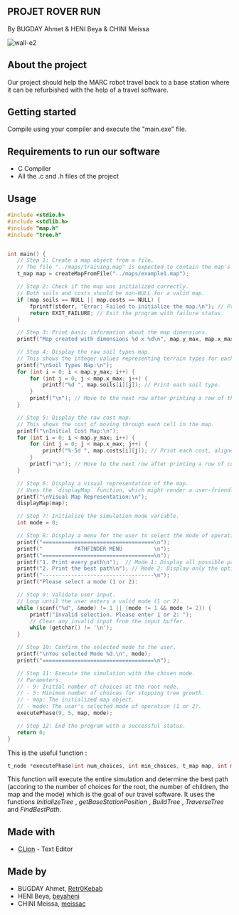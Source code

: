 ## PROJET ROVER RUN 

By BUGDAY Ahmet & HENI Beya & CHINI Meissa


![wall-e2](https://github.com/user-attachments/assets/548a2156-37b6-44ce-8e3b-8198548cfc01)

## About the project

Our project should help the MARC robot travel back to a base station where it can be refurbished with the help of a travel software.

## Getting started

Compile using your compiler and execute the "main.exe" file.

## Requirements to run our software

- C Compiler
- All the .c and .h files of the project

## Usage

 ```c
#include <stdio.h>
#include <stdlib.h>
#include "map.h"
#include "tree.h"


int main() {
    // Step 1: Create a map object from a file.
    // The file "../maps/training.map" is expected to contain the map's details.
    t_map map = createMapFromFile("../maps/example1.map");

    // Step 2: Check if the map was initialized correctly.
    // Both soils and costs should be non-NULL for a valid map.
    if (map.soils == NULL || map.costs == NULL) {
        fprintf(stderr, "Error: Failed to initialize the map.\n"); // Print error to standard error.
        return EXIT_FAILURE; // Exit the program with failure status.
    }

    // Step 3: Print basic information about the map dimensions.
    printf("Map created with dimensions %d x %d\n", map.y_max, map.x_max);

    // Step 4: Display the raw soil types map.
    // This shows the integer values representing terrain types for each cell.
    printf("\nSoil Types Map:\n");
    for (int i = 0; i < map.y_max; i++) {
        for (int j = 0; j < map.x_max; j++) {
            printf("%d ", map.soils[i][j]); // Print each soil type.
        }
        printf("\n"); // Move to the next row after printing a row of the map.
    }

    // Step 5: Display the raw cost map.
    // This shows the cost of moving through each cell in the map.
    printf("\nInitial Cost Map:\n");
    for (int i = 0; i < map.y_max; i++) {
        for (int j = 0; j < map.x_max; j++) {
            printf("%-5d ", map.costs[i][j]); // Print each cost, aligned for readability.
        }
        printf("\n"); // Move to the next row after printing a row of costs.
    }

    // Step 6: Display a visual representation of the map.
    // Uses the `displayMap` function, which might render a user-friendly view.
    printf("\nVisual Map Representation:\n");
    displayMap(map);

    // Step 7: Initialize the simulation mode variable.
    int mode = 0;

    // Step 8: Display a menu for the user to select the mode of operation.
    printf("===================================\n");
    printf("          PATHFINDER MENU          \n");
    printf("===================================\n");
    printf("1. Print every path\n");  // Mode 1: Display all possible paths.
    printf("2. Print the best path\n"); // Mode 2: Display only the optimal path.
    printf("-----------------------------------\n");
    printf("Please select a mode (1 or 2): 

    // Step 9: Validate user input.
    // Loop until the user enters a valid mode (1 or 2).
    while (scanf("%d", &mode) != 1 || (mode != 1 && mode != 2)) {
        printf("Invalid selection. Please enter 1 or 2: ");
        // Clear any invalid input from the input buffer.
        while (getchar() != '\n');
    }

    // Step 10: Confirm the selected mode to the user.
    printf("\nYou selected Mode %d.\n", mode);
    printf("===================================\n");

    // Step 11: Execute the simulation with the chosen mode.
    // Parameters:
    // - 9: Initial number of choices at the root node.
    // - 5: Minimum number of choices for stopping tree growth.
    // - map: The initialized map object.
    // - mode: The user's selected mode of operation (1 or 2).
    executePhase(9, 5, map, mode);

    // Step 12: End the program with a successful status.
    return 0;
}
```

This is the useful function : 
```c
t_node *executePhase(int num_choices, int min_choices, t_map map, int mode);
```
This function will execute the entire simulation and determine the best path (accoring to the number of choices for the root, the number of children, the map and the mode) which is the goal of our travel software.
It uses the functions _InitializeTree_ , _getBaseStationPosition_ , _BuildTree_ , _TraverseTree_ and _FindBestPath_.


## Made with
* [CLion](https://www.jetbrains.com/fr-fr/clion/) - Text Editor

## Made by
- BUGDAY Ahmet, [Retr0Kebab](https://github.com/Retr0Kebab)
- HENI Beya, [beyaheni](https://github.com/beyalina)
- CHINI Meissa, [meissac](https://github.com/meissac)
